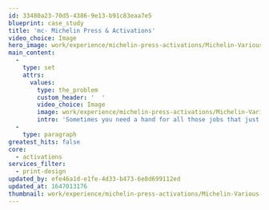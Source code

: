 ```yaml
---
id: 33480a23-70d5-4386-9e13-b91c83eaa7e5
blueprint: case_study
title: 'mc- Michelin Press & Activations'
video_choice: Image
hero_image: work/experience/michelin-press-activations/Michelin-Various-35-Experience-Full-Image-2732x1536.jpg
main_content:
  -
    type: set
    attrs:
      values:
        type: the_problem
        custom_header: '  '
        video_choice: Image
        image: work/experience/michelin-press-activations/Michelin-Various-35-Experience-Large-927x522.jpg
        intro: 'Sometimes you need a hand for all those jobs that just need doing. As well as working with our friends at Michelin on big creative projects, they still need to maintain a strong presence in the trade press, run one-off campaigns and just generally make a noise on a regular basis. We''re proud to help them develop and manage their press and activation presence every year. '
  -
    type: paragraph
greatest_hits: false
core:
  - activations
services_filter:
  - print-design
updated_by: efe46a1d-e1fe-4d33-b473-6e8d699112ed
updated_at: 1647013176
thumbnail: work/experience/michelin-press-activations/Michelin-Various-35-Experience-Full-Image-2732x1536.jpg
---
```

